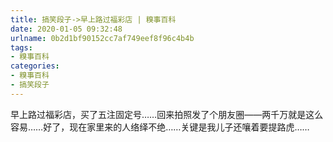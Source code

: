 ```yaml
---
title: 搞笑段子->早上路过福彩店 | 糗事百科
date: 2020-01-05 09:32:48
urlname: 0b2d1bf90152cc7af749eef8f96c4b4b
tags: 
- 糗事百科
categories:
- 糗事百科
- 搞笑段子
---
```

早上路过福彩店，买了五注固定号……回来拍照发了个朋友圈——两千万就是这么容易……好了，现在家里来的人络绎不绝……关键是我儿子还嚷着要提路虎……


